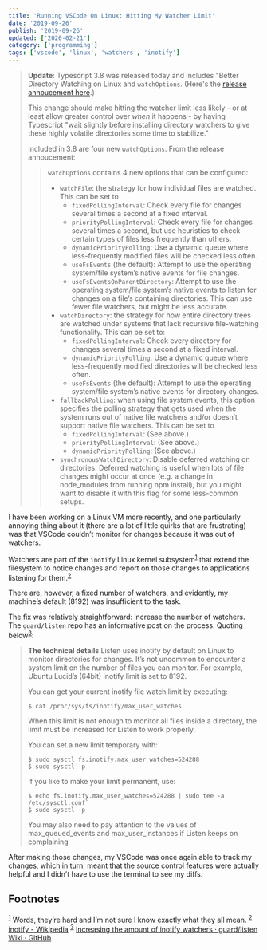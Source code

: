 ```yaml
---
title: 'Running VSCode On Linux: Hitting My Watcher Limit'
date: '2019-09-26'
publish: '2019-09-26'
updated: ['2020-02-21']
category: ['programming']
tags: ['vscode', 'linux', 'watchers', 'inotify']
---
```


> **Update**: Typescript 3.8 was released today and includes "Better Directory Watching on Linux and `watchOptions`. (Here's the [release annoucement here](https://devblogs.microsoft.com/typescript/announcing-typescript-3-8/).)
>
> This change should make hitting the watcher limit less likely - or at least allow greater control over _when_ it happens - by having Typescript "wait slightly before installing directory watchers to give these highly volatile directories some time to stabilize."
>
> Included in 3.8 are four new `watchOptions`. From the release annoucement:
>
> > `watchOptions` contains 4 new options that can be configured:
> >
> > -   `watchFile`: the strategy for how individual files are watched. This can be set to
> >     -   `fixedPollingInterval`: Check every file for changes several times a second at a fixed interval.
> >     -   `priorityPollingInterval`: Check every file for changes several times a second, but use heuristics to check certain types of files less frequently than others.
> >     -   `dynamicPriorityPolling`: Use a dynamic queue where less-frequently modified files will be checked less often.
> >     -   `useFsEvents` (the default): Attempt to use the operating system/file system’s native events for file changes.
> >     -   `useFsEventsOnParentDirectory`: Attempt to use the operating system/file system’s native events to listen for changes on a file’s containing directories. This can use fewer file watchers, but might be less accurate.
> > -   `watchDirectory`: the strategy for how entire directory trees are watched under systems that lack recursive file-watching functionality. This can be set to:
> >     -   `fixedPollingInterval`: Check every directory for changes several times a second at a fixed interval.
> >     -   `dynamicPriorityPolling`: Use a dynamic queue where less-frequently modified directories will be checked less often.
> >     -   `useFsEvents` (the default): Attempt to use the operating system/file system’s native events for directory changes.
> > -   `fallbackPolling`: when using file system events, this option specifies the polling strategy that gets used when the system runs out of native file watchers and/or doesn’t support native file watchers. This can be set to
> >     -   `fixedPollingInterval`: (See above.)
> >     -   `priorityPollingInterval`: (See above.)
> >     -   `dynamicPriorityPolling`: (See above.)
> > -   `synchronousWatchDirectory`: Disable deferred watching on directories. Deferred watching is useful when lots of file changes might occur at once (e.g. a change in node_modules from running npm install), but you might want to disable it with this flag for some less-common setups.

I have been working on a Linux VM more recently, and one particularly annoying thing about it (there are a lot of little quirks that are frustrating) was that VSCode couldn’t monitor for changes because it was out of watchers.

Watchers are part of the `inotify` Linux kernel subsystem<sup>[1](#footnotes)</sup><a id="fn1"></a> that extend the filesystem to notice changes and report on those changes to applications listening for them.<sup>[2](#footnotes)</sup><a id="fn2"></a>

There are, however, a fixed number of watchers, and evidently, my machine’s default (8192) was insufficient to the task.

The fix was relatively straightforward: increase the number of watchers. The `guard/listen` repo has an informative post on the process. Quoting below<sup>[3](#footnotes)</sup><a id="fn3"></a>:

> **The technical details**
> Listen uses inotify by default on Linux to monitor directories for changes. It’s not uncommon to encounter a system limit on the number of files you can monitor. For example, Ubuntu Lucid’s (64bit) inotify limit is set to 8192.
>
> You can get your current inotify file watch limit by executing:
>
> ```shell
> $ cat /proc/sys/fs/inotify/max_user_watches
> ```
>
> When this limit is not enough to monitor all files inside a directory, the limit must be increased for Listen to work properly.
>
> You can set a new limit temporary with:
>
> ```shell
> $ sudo sysctl fs.inotify.max_user_watches=524288
> $ sudo sysctl -p
> ```
>
> If you like to make your limit permanent, use:
>
> ```shell
> $ echo fs.inotify.max_user_watches=524288 | sudo tee -a /etc/sysctl.conf`
> $ sudo sysctl -p
> ```
>
> You may also need to pay attention to the values of max_queued_events and max_user_instances if Listen keeps on complaining

After making those changes, my VSCode was once again able to track my changes, which in turn, meant that the source control features were actually helpful and I didn’t have to use the terminal to see my diffs.

## Footnotes

<sup>[1](#fn1)</sup> Words, they’re hard and I’m not sure I know exactly what they all mean.
<sup>[2](#fn2)</sup> [inotify - Wikipedia](https://en.wikipedia.org/wiki/Inotify)
<sup>[3](#fn3)</sup> [Increasing the amount of inotify watchers · guard/listen Wiki · GitHub](https://github.com/guard/listen/wiki/Increasing-the-amount-of-inotify-watchers#the-technical-details)
